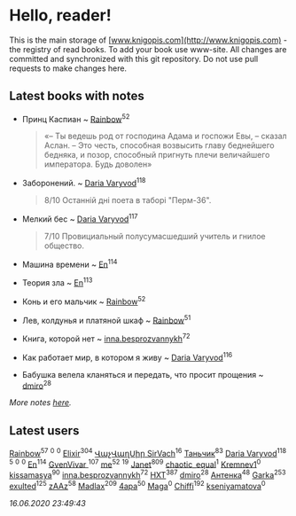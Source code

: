 # Hello, reader!
This is the main storage of [www.knigopis.com](http://www.knigopis.com) - the registry of read books.
To add your book use www-site. All changes are committed and synchronized with this git repository.
Do not use pull requests to make changes here.


## Latest books with notes
* Принц Каспиан ~ [Rainbow](users/109/109787328219839805802-google)<sup>52</sup>
    > «– Ты ведешь род от господина Адама и госпожи Евы, – сказал Аслан. – Это честь, способная возвысить главу беднейшего бедняка, и позор, способный пригнуть плечи величайшего императора. Будь доволен»

* Заборонений. ~ [Daria Varyvod](users/829/829893410524253-facebook)<sup>118</sup>
    > 8/10 Останній дні поета в таборі "Перм-36".

* Мелкий бес ~ [Daria Varyvod](users/829/829893410524253-facebook)<sup>117</sup>
    > 7/10 Провициальный полусумасшедший учитель и гнилое общество.

* Машина времени ~ [En](users/333/333646551-vkontakte)<sup>114</sup>

* Теория зла ~ [En](users/333/333646551-vkontakte)<sup>113</sup>

* Конь и его мальчик ~ [Rainbow](users/109/109787328219839805802-google)<sup>52</sup>

* Лев, колдунья и платяной шкаф ~ [Rainbow](users/109/109787328219839805802-google)<sup>51</sup>

* Книга, которой нет ~ [inna.besprozvannykh](users/733/73323849-yandex)<sup>72</sup>

* Как работает мир, в котором я живу ~ [Daria Varyvod](users/829/829893410524253-facebook)<sup>116</sup>

* Бабушка велела кланяться и передать, что просит прощения ~ [dmiro](users/571/5714115-vkontakte)<sup>28</sup>


_More notes [here](latest_books_with_notes.md)._


## Latest users
[Rainbow](users/109/109787328219839805802-google)<sup>57</sup> 
[](users/182/18276342038-instagram)<sup>0</sup> 
[](users/102/102300366193989005728-google)<sup>0</sup> 
[Elixir](users/115/115826717712507836033-google)<sup>304</sup> 
[ՎաչՎաղՍիր SirVach](users/113/1130000004300166-yandex)<sup>16</sup> 
[Таньчик](users/209/2096581563762610-facebook)<sup>83</sup> 
[Daria Varyvod](users/829/829893410524253-facebook)<sup>118</sup> 
[](users/104/104731829794763834502-google)<sup>5</sup> 
[](users/831/8317925041-instagram)<sup>0</sup> 
[](users/103/103068578327558685816-google)<sup>0</sup> 
[En](users/333/333646551-vkontakte)<sup>114</sup> 
[GvenVivar ](users/158/158266434925901-facebook)<sup>107</sup> 
[me](users/381/381417697-yandex)<sup>52</sup> 
[](users/153/1537586159620888-facebook)<sup>19</sup> 
[Janet](users/108/108113656204404967440-google)<sup>809</sup> 
[chaotic_equal](users/109/109533635046249857347-google)<sup>1</sup> 
[Kremnev1](users/109/109398777294736369541-google)<sup>0</sup> 
[kissamasya](users/684/68439978-vkontakte)<sup>90</sup> 
[inna.besprozvannykh](users/733/73323849-yandex)<sup>72</sup> 
[HXT](users/100/100002563462782-facebook)<sup>387</sup> 
[dmiro](users/571/5714115-vkontakte)<sup>28</sup> 
[Антенка](users/118/118158645037334943900-google)<sup>48</sup> 
[Garka](users/115/115753719718250012620-google)<sup>253</sup> 
[exulted](users/100/100599204551896265722-google)<sup>125</sup> 
[zAAz](users/202/202248233-vkontakte)<sup>58</sup> 
[Madlax](users/158/158304782-vkontakte)<sup>209</sup> 
[4apa](users/117/117392596378069249667-google)<sup>50</sup> 
[Maga](users/106/106060917304685787728-google)<sup>0</sup> 
[Chiffi](users/105/105831994080785626680-google)<sup>192</sup> 
[kseniyamatova](users/179/17937184-vkontakte)<sup>0</sup> 


_16.06.2020 23:49:43_
